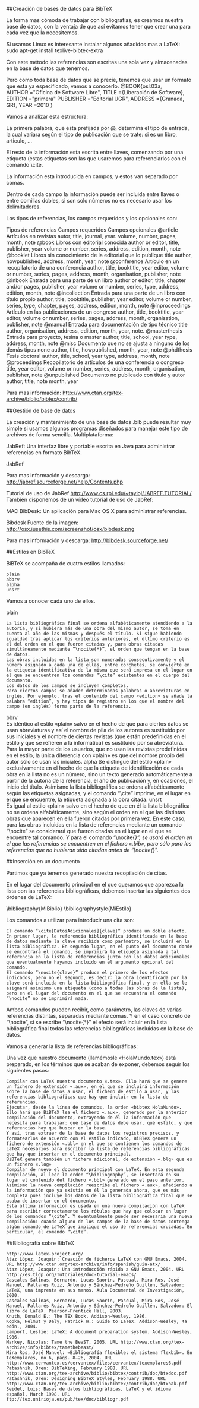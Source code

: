 ##Creación de bases de datos para BibTeX


La forma mas cómoda de trabajar con bibliografías, es crearnos nuestra base de datos, con la ventaja de que así evitamos tener que crear una para cada vez que la necesitemos.

Si usamos Linux es interesante instalar algunos añadidos mas a LaTeX: sudo apt-get install texlive-bibtex-extra

Con este método las referencias son escritas una sola vez y almacenadas en la base de datos que tenemos.

Pero como toda base de datos que se precie, tenemos que usar un formato que esta ya especificado, vamos a conocerlo.
@BOOK{osl:03a, 	
AUTHOR 	="Oficina de Software Libre",
TITLE 	={Liberación de Software},
EDITION 	="primera"
PUBLISHER 	="Editorial UGR",
ADDRESS 	={Granada, GR},
YEAR 	=2010 }










Vamos a analizar esta estructura:

La primera palabra, que esta prefijada por @, determina el tipo de entrada, la cual variara según el tipo de publicación que se trate: si es un libro, articulo, ...

El resto de la información esta escrita entre llaves, comenzando por una etiqueta (estas etiquetas son las que usaremos para referenciarlos con el comando \cite.

La información esta introducida en campos, y estos van separado por comas.

Dentro de cada campo la información puede ser incluida entre llaves o entre comillas dobles, si son solo números no es necesario usar los delimitadores.

Los tipos de referencias, los campos requeridos y los opcionales son:

Tipos de referencias
	Campos requeridos
	Campos opcionales
@article Artículos en revistas
	autor, title, journal, year.
	volume, number, pages, month, note
@book Libros con editorial conocida 	author or editor, title, publisher, year
	volume or number, series, address, edition, month, note
@booklet Libros sin conocimiento de la editorial que lo publique
	title
	author, howpublished, address, month, year, note
@conference Artículo en un recopilatorio de una conferencia
	author, title, booktitle, year
	editor, volume or number, series, pages, address, month, organisation, publisher, note
@inbook Entrada para una parte de un libro
	author or editor, title, chapter and/or pages, publisher, year
	volume or number, series, type, address, edition, month, note
@incollection Entrada para una parte de un libro con título propio
	author, title, booktitle, publisher, year
	editor, volume or number, series, type, chapter, pages, address, edition, month, note
@inproceedings Artículo en las publicaciones de un congreso
	author, title, booktitle, year
	editor, volume or number, series, pages, address, month, organisation, publisher, note
@manual Entrada para documentación de tipo técnico
	title
	author, organisation, address, edition, month, year, note.
@masterthesis Entrada para proyecto, tesina o master
	author, title, school, year
	type, address, month, note
@misc Documento que no se ajusta a ninguno de los demás tipos
	none
	author, title, howpublished, month, year, note
@phdthesis Tesis doctoral
	author, title, school, year
	type, address, month, note
@proceedings Recopilatorio de artículos de una conferencia o congreso
	title, year
	editor, volume or number, series, address, month, organisation, publisher, note
@unpublished Documento no publicado con titulo y autor
	author, title, note
	month, year

Para mas información: http://www.ctan.org/tex-archive/biblio/bibtex/contrib/

##Gestión de base de datos

La creación y mantenimiento de una base de datos .bib puede resultar muy simple si usamos algunos programas diseñados para manejar este tipo de archivos de forma sencilla.
Multiplataforma:

JabRef: Una interfaz libre y portable escrita en Java para administrar referencias en formato BibTeX.

JabRef

Para mas información y descarga: http://jabref.sourceforge.net/help/Contents.php

Tutorial de uso de JabRef http://www.cs.rpi.edu/~tayloj/JABREF.TUTORIAL/
También disponemos de un vídeo tutorial de uso de JabRef:

MAC
BibDesk: Un aplicación para Mac OS X para administrar referencias.

Bibdesk
Fuente de la imagen: http://osx.iusethis.com/screenshot/osx/bibdesk.png


Para mas información y descarga: http://bibdesk.sourceforge.net/

##Estilos en BibTeX

BiBTeX se acompaña de cuatro estilos llamados:

    plain
    abbrv
    alpha
    unsrt

Vamos a conocer cada uno de ellos.


plain
	

    La lista bibliográfica final se ordena alfabéticamente atendiendo a la autoría, y si hubiera más de una obra del mismo autor, se toma en cuenta al año de las mismas y después el título. Si sigue habiendo igualdad tras aplicar los criterios anteriores, el último criterio es el del orden en el que fueron citadas y, para obras citadas simultáneamente mediante “\nocite{*}”, el orden que tengan en la base de datos.
    Las obras incluidas en la lista son numeradas consecutivamente y el número asignado a cada una de ellas, entre corchetes, se convierte en la etiqueta identificativa de la misma que será impresa en el lugar en el que se encuentren los comandos “\cite” existentes en el cuerpo del documento.
    Los datos de los campos se incluyen completos.
    Para ciertos campos se añaden determinadas palabras o abreviaturas en inglés. Por ejemplo, tras el contenido del campo «edition» se añade la palabra “edition”, y hay tipos de registro en los que el nombre del campo (en inglés) forma parte de la referencia.

bbrv 	
Es idéntico al estilo «plain» salvo en el hecho de que para ciertos datos se usan abreviaturas y así el nombre de pila de los autores es sustituido por sus iniciales y el nombre de ciertas revistas (que están predefinidas en el estilo y que se refieren a la informática) es sustituido por su abreviatura.
Para la mayor parte de los usuarios, que no usan las revistas predefinidas en el estilo, la única diferencia con «plain» es que del nombre propio del autor sólo se usan las iniciales.
alpha 	Se distingue del estilo «plain» exclusivamente en el hecho de que la etiqueta de identificación de cada obra en la lista no es un número, sino un texto generado automáticamente a partir de la autoría de la referencia, el año de publicación y, en ocasiones, el inicio del título.
Asimismo la lista bibliográfica se ordena alfabéticamente según las etiquetas asignadas, y el comando “\cite” imprime, en el lugar en el que se encuentre, la etiqueta asignada a la obra citada.
unsrt 	
Es igual al estilo «plain» salvo en el hecho de que en él la lista bibliográfica no se ordena alfabéticamente, sino según el orden en el que las distintas obras que aparecen en ella fueron citadas por primera vez.
En este caso, para las obras incluidas en la lista de referencias mediante un comando “\nocite” se considerará que fueron citadas en el lugar en el que se encuentre tal comando. Y para el comando “\nocite{*}”, se usará el orden en el que las referencias se encuentren en el fichero «.bib», pero sólo para las referencias que no hubieran sido citadas antes de “\nocite{*}”.


##Inserción en un documento

Partimos que ya tenemos generado nuestra recopilación de citas.

En el lugar del documento principal en el que queramos que aparezca la lista con las referencias bibliográficas, debemos insertar las siguientes dos órdenes de LaTeX:

\bibliography{MiBiblio}
\bibliographystyle{MiEstilo}

Los comandos a utilizar para introducir una cita son:

    El comando “\cite[DatosAdicionales]{clave}” produce un doble efecto. En primer lugar, la referencia bibliográfica identificada en la base de datos mediante la clave recibida como parámetro, se incluirá en la lista bibliográfica. En segundo lugar, en el punto del documento donde se encontrara el comando, se imprimirá la etiqueta asignada a tal referencia en la lista de referencias junto con los datos adicionales que eventualmente hayamos incluido en el argumento opcional del comando.
    El comando “\nocite{clave}” produce el primero de los efectos indicados, pero no el segundo, es decir: la obra identificada por la clave será incluida en la lista bibliográfica final, y en ella se le asignará asimismo una etiqueta (como a todas las obras de la lista), pero en el lugar del documento en el que se encuentra el comando “\nocite” no se imprimirá nada.

Ambos comandos pueden recibir, como parámetro, las claves de varias referencias distintas, separadas mediante comas. Y en el caso concreto de “\nocite”, si se escribe “\nocite{*}” el efecto será incluir en la lista bibliográfica final todas las referencias bibliográficas incluidas en la base de datos.

Vamos a generar la lista de referencias bibliográficas:

Una vez que nuestro documento (llamémosle «HolaMundo.tex») está preparado, en los términos que se acaban de exponer, debemos seguir los siguientes pasos:

    Compilar con LaTeX nuestro documento «.tex». Ello hará que se genere un fichero de extensión «.aux», en el que se incluirá información sobre la base de datos a usar, el fichero de estilo a usar, y las referencias bibliográficas que hay que incluir en la lista de referencias.
    Ejecutar, desde la línea de comandos, la orden «bibtex HolaMundo». Ello hará que BiBTeX lea el fichero «.aux», generado por la anterior compilación del documento, extrayendo de él la información que necesita para trabajar: qué base de datos debe usar, qué estilo, y qué referencias hay que buscar en la base.
    Y así, tras extraer de la base de datos los registros precisos, y formatearlos de acuerdo con el estilo indicado, BiBTeX genera un fichero de extensión «.bbl» en el que se contienen los comandos de LaTeX necesarios para escribir la lista de referencias bibliográficas que hay que insertar en el documento principal.
    BiBTeX genera también un fichero adicional, de extensión «.blg» que es un fichero «.log»
    Compilar de nuevo el documento principal con LaTeX. En esta segunda compilación, al leer la orden “\bibliography”, se insertará en su lugar el contenido del fichero «.bbl» generado en el paso anterior. Asimismo la nueva compilación reescribe el fichero «.aux», añadiendo a la información que ya existía en él la generada ahora, que es más completa pues incluye los datos de la lista bibliográfica final que se acaba de insertar en el documento.
    Esta última información es usada en una nueva compilación con LaTeX para escribir correctamente los rótulos que hay que colocar en lugar de los comandos “\cite”. Y eventualmente puede ser necesaria una nueva compilación: cuando alguno de los campos de la base de datos contenga algún comando de LaTeX que implique el uso de referencias cruzadas. En particular, el comando “\cite”.

##Bibliografía sobre BibTeX 


    http://www.latex-project.org/
    Ataz López, Joaquín: Creación de ficheros LaTeX con GNU Emacs, 2004. URL http://www.ctan.org/tex-archive/info/spanish/guia-atx/
    Ataz López, Joaquín: Una introducción rápida a GNU Emacs, 2004. URL http://es.tldp.org/Tutoriales/doc-tutorial-emacs/
    Cascales Salinas, Bernardo, Lucas Saorín, Pascual, Mira Ros, José Manuel, Pallarés Ruiz, Antonio y Sánchez-Pedreño Guillén, Salvador: LaTeX, una imprenta en sus manos. Aula Documental de Investigación, 2000.
    Cascales Salinas, Bernardo, Lucas Saorín, Pascual, Mira Ros, José Manuel, Pallarés Ruiz, Antonio y Sánchez-Pedreño Guillén, Salvador: El libro de LaTeX. Pearson-Prentice Hall, 2003.
    Knuth, Donald E.: The TEX Book. Addison-Wesley, 1986.
    Kopka, Helmut y Daly, Patrick W.: Guide to LaTeX. Addison-Wesley, 4a edón., 2004.
    Lamport, Leslie: LaTeX: A document preparation system. Addison-Wesley, 1986.
    Markey, Nicolas: Tame the BeaST, 2005. URL http://www.ctan.org/tex-archive/info/bibtex/tamethebeast/
    Mira Ros, José Manuel: «Bibliografía flexible: el sistema flexbib». En TeXemplares, no 6, págs. 8–26, 2004. URL http://www.cervantex.es/cervantex/files/cervantex/texemplares6.pdf
    Patashnik, Oren: BibTeXing, February 1988. URL http://www.ctan.org/tex-archive/biblio/bibtex/contrib/doc/btxdoc.pdf
    Patashnik, Oren: Designing BibTeX Styles, February 1988. URL http://www.ctan.org/tex-archive/biblio/bibtex/contrib/doc/btxhak.pdf
    Seidel, Luis: Bases de datos bibliográficas, LaTeX y el idioma español, March 1998. URL ftp://tex.unirioja.es/pub/tex/doc/bibliogr.pdf
